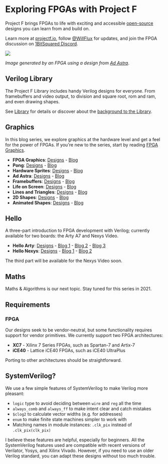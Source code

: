 # Exploring FPGAs with Project F

Project F brings FPGAs to life with exciting and accessible [open-source](LICENSE) designs you can learn from and build on.

Learn more at [projectf.io](https://projectf.io/), follow [@WillFlux](https://twitter.com/WillFlux) for updates, and join the FPGA discussion on [1BitSquared Discord](https://1bitsquared.com/pages/chat).

![](doc/img/fpga-ad-astra.png?raw=true "")

_Image generated by an FPGA using a design from [Ad Astra](graphics/ad-astra)_.

## Verilog Library

The Project F Library includes handy Verilog designs for everyone. From framebuffers and video output, to division and square root, rom and ram, and even drawing shapes.

See [Library](lib/) for details or discover about the [background to the Library](https://projectf.io/posts/verilog-library-announcement/).

## Graphics

In this blog series, we explore graphics at the hardware level and get a feel for the power of FPGAs. If you're new to the series, start by reading [FPGA Graphics](https://projectf.io/posts/fpga-graphics/).

* **FPGA Graphics**: [Designs](graphics/fpga-graphics) - [Blog](https://projectf.io/posts/fpga-graphics/)
* **Pong**: [Designs](graphics/pong) - [Blog](https://projectf.io/posts/fpga-pong/)
* **Hardware Sprites**: [Designs](graphics/hardware-sprites) - [Blog](https://projectf.io/posts/hardware-sprites/)
* **Ad Astra**: [Designs](graphics/ad-astra) - [Blog](https://projectf.io/posts/fpga-ad-astra/)
* **Framebuffers**: [Designs](graphics/framebuffers) - [Blog](https://projectf.io/posts/framebuffers/)
* **Life on Screen**: [Designs](graphics/life-on-screen) - [Blog](https://projectf.io/posts/life-on-screen/)
* **Lines and Triangles**: [Designs](graphics/lines-and-triangles) - [Blog](https://projectf.io/posts/lines-and-triangles/)
* **2D Shapes**: [Designs](graphics/2d-shapes) - [Blog](https://projectf.io/posts/fpga-shapes/)
* **Animated Shapes**: [Designs](animated-shapes) - [Blog](https://projectf.io/posts/animated-shapes/)

## Hello

A three-part introduction to FPGA development with Verilog; currently available for two boards: the Arty A7 and Nexys Video.

* **Hello Arty**: [Designs](hello/hello-arty) - [Blog 1](https://projectf.io/posts/hello-arty-1/) - [Blog 2](https://projectf.io/posts/hello-arty-2/) - [Blog 3](https://projectf.io/posts/hello-arty-3/)
* **Hello Nexys**: [Designs](hello/hello-nexys) - [Blog 1](https://projectf.io/posts/hello-nexys-1/) - [Blog 2](https://projectf.io/posts/hello-nexys-2/)

The third part will be available for the Nexys Video soon.

## Maths

Maths & Algorithms is our next topic. Stay tuned for this series in 2021.

## Requirements

### FPGA

Our designs seek to be vendor-neutral, but some functionality requires
support for vendor primitives. We currently support two FPGA architectures:

* **XC7** - Xilinx 7 Series FPGAs, such as Spartan-7 and Artix-7
* **iCE40** - Lattice iCE40 FPGAs, such as iCE40 UltraPlus

Porting to other architectures should be straightforward.

## SystemVerilog?

We use a few simple features of SystemVerilog to make Verilog more pleasant:

* `logic` type to avoid deciding between `wire` and `reg` all the time
* `always_comb` and `always_ff` to make intent clear and catch mistakes
* `$clog2` to calculate vector widths (e.g. for addresses)
* `enum` to make finite state machines simpler to work with
* Matching names in module instances: `.clk_pix` instead of `.clk_pix(clk_pix)`

I believe these features are helpful, especially for beginners. All the SystemVerilog features used are compatible with recent versions of Verilator, Yosys, and Xilinx Vivado. However, if you need to use an older Verilog standard, you can adapt these designs without too much trouble.
